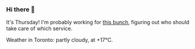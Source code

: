 ### Hi there :wave:

It's Thursday! I'm probably working for [this bunch](https://github.com/kohofinancial), figuring out who should take care of which service.

Weather in Toronto: partly cloudy, at +17°C.
